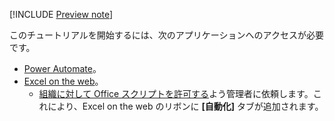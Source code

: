[!INCLUDE [Preview note](../includes/preview-note.md)]

このチュートリアルを開始するには、次のアプリケーションへのアクセスが必要です。

- [Power Automate](/power-automate/organization-q-and-a)。
- [Excel on the web](https://www.office.com/launch/excel)。
  - [組織に対して Office スクリプトを許可する](https://support.office.com/article/office-scripts-settings-in-m365-19d3c51a-6ca2-40ab-978d-60fa49554dcf)よう管理者に依頼します。これにより、Excel on the web のリボンに **[自動化]** タブが追加されます。
